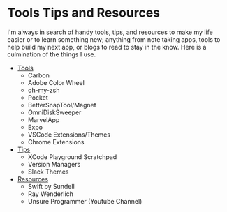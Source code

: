 # Tools Tips and Resources
I'm always in search of handy tools, tips, and resources to make my life easier or to learn something new; anything from note taking apps, tools to help build my next app, or blogs to read to stay in the know. Here is a culmination of the things I use.

* [Tools](Tools.md)
  * Carbon
  * Adobe Color Wheel
  * oh-my-zsh 
  * Pocket
  * BetterSnapTool/Magnet
  * OmniDiskSweeper
  * MarvelApp
  * Expo
  * VSCode Extensions/Themes
  * Chrome Extensions
* [Tips](Tips.md)
  * XCode Playground Scratchpad
  * Version Managers
  * Slack Themes
* [Resources](Resources.md)
  * Swift by Sundell
  * Ray Wenderlich
  * Unsure Programmer (Youtube Channel)
